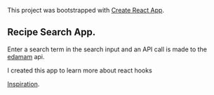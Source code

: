 This project was bootstrapped with [Create React App](https://github.com/facebook/create-react-app).

## Recipe Search App.
Enter a search term in the search input and an API call is made to the [edamam](https://developer.edamam.com/edamam-recipe-api) api.

I created this app to learn more about react hooks


[Inspiration](https://www.youtube.com/watch?v=U9T6YkEDkMo&t=941s).

